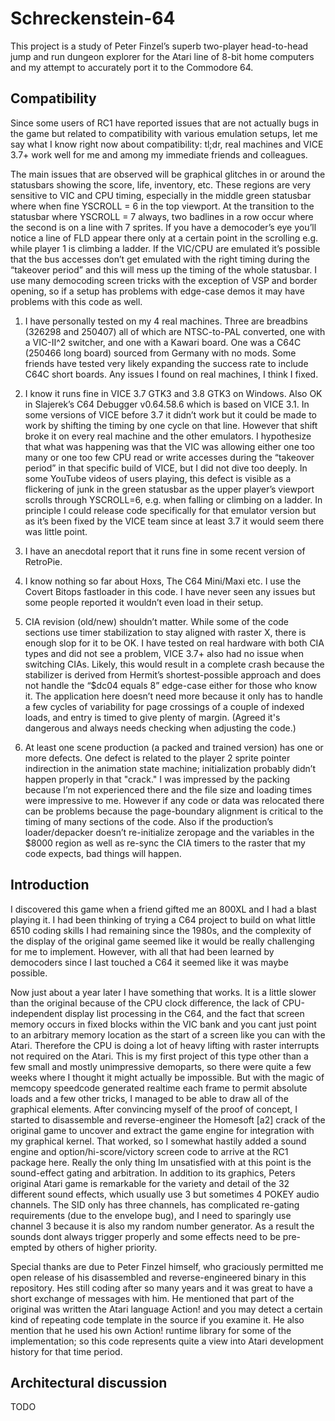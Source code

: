 # Schreckenstein-64

This project is a study of Peter Finzel’s superb two-player head-to-head jump and run dungeon explorer for the Atari line of 8-bit home computers and my attempt to accurately port it to the Commodore 64. 

## Compatibility 

Since some users of RC1 have reported issues that are not actually bugs in the game but related to compatibility with various emulation setups, let me say what I know right now about compatibility:  tl;dr, real machines and VICE 3.7+ work well for me and among my immediate friends and colleagues.

The main issues that are observed will be graphical glitches in or around the statusbars showing the score, life, inventory, etc.  These regions are very sensitive to VIC and CPU timing, especially in the middle green statusbar where when fine YSCROLL = 6 in the top viewport.  At the transition to the statusbar where YSCROLL = 7 always, two badlines in a row occur where the second is on a line with 7 sprites. If you have a democoder’s eye you’ll notice a line of FLD appear there only at a certain point in the scrolling e.g. while player 1 is climbing a ladder.  If the VIC/CPU are emulated it’s possible that the bus accesses don’t get emulated with the right timing during the “takeover period” and this will mess up the timing of the whole statusbar.  I use many democoding screen tricks with the exception of VSP and border opening, so if a setup has problems with edge-case demos it may have problems with this code as well.

1) I have personally tested on my 4 real machines. Three are breadbins (326298 and 250407) all of which are NTSC-to-PAL converted, one with a VIC-II^2 switcher, and one with a Kawari board.  One was a C64C (250466 long board) sourced from Germany with no mods.  Some friends have tested very likely expanding the success rate to include C64C short boards.  Any issues I found on real machines, I think I fixed.

2) I know it runs fine in VICE 3.7 GTK3 and 3.8 GTK3 on Windows.  Also OK in Slajerek’s C64 Debugger v0.64.58.6 which is based on VICE 3.1.  In some versions of VICE before 3.7 it didn’t work but it could be made to work by shifting the timing by one cycle on that line. However that shift broke it on every real machine and the other emulators.  I hypothesize that what was happening was that the VIC was allowing either one too many or one too few CPU read or write accesses during the “takeover period” in that specific build of VICE, but I did not dive too deeply.  In some YouTube videos of users playing, this defect is visible as a flickering of junk in the green statusbar as the upper player’s viewport scrolls through YSCROLL=6, e.g. when falling or climbing on a ladder.  In principle I could release code specifically for that emulator version but as it’s been fixed by the VICE team since at least 3.7 it would seem there was little point.

3) I have an anecdotal report that it runs fine in some recent version of RetroPie.

4) I know nothing so far about Hoxs, The C64 Mini/Maxi etc.  I use the Covert Bitops fastloader in this code.  I have never seen any issues but some people reported it wouldn’t even load in their setup.

5) CIA revision (old/new) shouldn’t matter.  While some of the code sections use timer stabilization to stay aligned with raster X, there is enough slop for it to be OK.  I have tested on real hardware with both CIA types and did not see a problem, VICE 3.7+ also had no issue when switching CIAs.  Likely, this would result in a complete crash because the stabilizer is derived from Hermit’s shortest-possible approach and does not handle the “$dc04 equals 8” edge-case either for those who know it.  The application here doesn’t need more because it only has to handle a few cycles of variability for page crossings of a couple of indexed loads, and entry is timed to give plenty of margin. (Agreed it's dangerous and always needs checking when adjusting the code.)

6)  At least one scene production (a packed and trained version) has one or more defects.  One defect is related to the player 2 sprite pointer indirection in the animation state machine; initialization probably didn’t happen properly in that "crack."  I was impressed by the packing because I’m not experienced there and the file size and loading times were impressive to me.  However if any code or data was relocated there can be problems because the page-boundary alignment is critical to the timing of many sections of the code.  Also if the production’s loader/depacker doesn’t re-initialize zeropage and the variables in the $8000 region as well as re-sync the CIA timers to the raster that my code expects, bad things will happen.



## Introduction

I discovered this game when a friend gifted me an 800XL and I had a blast playing it. I had been thinking of trying a C64 project to build on what little 6510 coding skills I had remaining since the 1980s, and the complexity of the display of the original game seemed like it would be really challenging for me to implement.  However, with all that had been learned by democoders since I last touched a C64 it seemed like it was maybe possible. 

Now just about a year later I have something that works. It is a little slower than the original because of the CPU clock difference, the lack of CPU-independent display list processing in the C64, and the fact that screen memory occurs in fixed blocks within the VIC bank and you cant just point to an arbitrary memory location as the start of a screen like you can with the Atari.  Therefore the CPU is doing a lot of heavy lifting with raster interrupts not required on the Atari.  This is my first project of this type other than a few small and mostly unimpressive demoparts, so there were quite a few weeks where I thought it might actually be impossible.  But with the magic of memcopy speedcode generated realtime each frame to permit absolute loads and a few other tricks, I managed to be able to draw all of the graphical elements.  After convincing myself of the proof of concept, I started to disassemble and reverse-engineer the Homesoft [a2] crack of the original game to uncover and extract the game engine for integration with my graphical kernel.  That worked, so I somewhat hastily added a sound engine and option/hi-score/victory screen code to arrive at the RC1 package here.  Really the only thing Im unsatisfied with at this point is the sound-effect gating and arbitration.  In addition to its graphics, Peters original Atari game is remarkable for the variety and detail of the 32 different sound effects, which usually use 3 but sometimes 4 POKEY audio channels.  The SID only has three channels, has complicated re-gating requirements (due to the envelope bug), and I need to sparingly use channel 3 because it is also my random number generator.  As a result the sounds dont always trigger properly and some effects need to be pre-empted by others of higher priority. 

Special thanks are due to Peter Finzel himself, who graciously permitted me open release of his disassembled and reverse-engineered binary in this repository.  Hes still coding after so many years and it was great to have a short exchange of messages with him.  He mentioned that part of the original was written the Atari language Action! and you may detect a certain kind of repeating code template in the source if you examine it.  He also mention that he used his own Action! runtime library for some of the implementation; so this code represents quite a view into Atari development history for that time period. 


## Architectural discussion

TODO 
